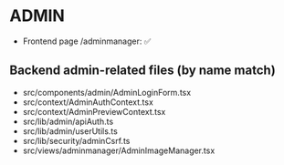 # ADMIN

- Frontend page /adminmanager: ✅

## Backend admin-related files (by name match)
- src/components/admin/AdminLoginForm.tsx
- src/context/AdminAuthContext.tsx
- src/context/AdminPreviewContext.tsx
- src/lib/admin/apiAuth.ts
- src/lib/admin/userUtils.ts
- src/lib/security/adminCsrf.ts
- src/views/adminmanager/AdminImageManager.tsx
